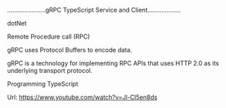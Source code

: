 ......................gRPC TypeScript Service and Client...................

dotNet

Remote Procedure call (RPC)
 

gRPC uses Protocol Buffers to encode data.

gRPC is a technology for implementing RPC APIs that uses HTTP 2.0 as its underlying transport protocol.

Programming TypeScript


Url: https://www.youtube.com/watch?v=Jl-Cl5en8ds
